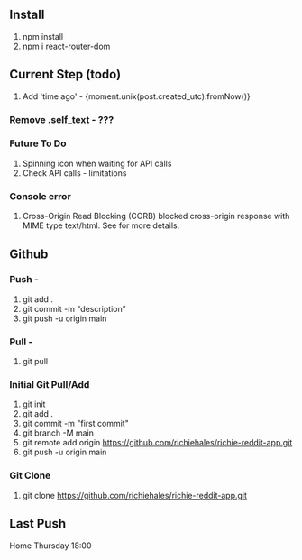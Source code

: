 ## Install
1. npm install
2. npm i react-router-dom

## Current Step (todo)
1. Add 'time ago' - {moment.unix(post.created_utc).fromNow()}

### Remove .self_text - ???

### Future To Do
1. Spinning icon when waiting for API calls
2. Check API calls - limitations

### Console error
1. Cross-Origin Read Blocking (CORB) blocked cross-origin response <URL> with MIME type text/html. See <URL> for more details.

## Github
### Push - 
1. git add .
2. git commit -m "description"
3. git push -u origin main

### Pull -
1. git pull

### Initial Git Pull/Add
1. git init
2. git add .
3. git commit -m "first commit"
4. git branch -M main
5. git remote add origin https://github.com/richiehales/richie-reddit-app.git
6. git push -u origin main

### Git Clone
1. git clone https://github.com/richiehales/richie-reddit-app.git

## Last Push
Home Thursday 18:00

